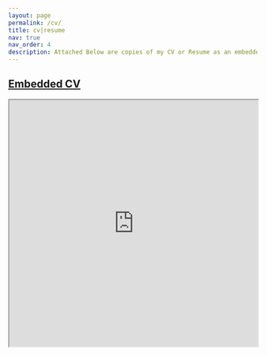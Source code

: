 ```yaml
---
layout: page
permalink: /cv/
title: cv|resume
nav: true
nav_order: 4
description: Attached Below are copies of my CV or Resume as an embedded frame for your perusal!
---
```


## [Embedded CV](https://docs.google.com/document/d/1GfcDRchttO55-lnJ-D-xNeeOAHXyb8vbRyvTO17GLy0/edit?usp=sharing)
<iframe
	src="https://docs.google.com/document/d/e/2PACX-1vTeAUTxPLDBe-gX19Pgw3Mit8_L5iqq5MuwfqPF7lNMW52FzBLKFoxdWcnvN-ZcXfEebY2Ir5h1QD_A/pub?embedded=true"
	width="100%"
	height="500"

	border="0"
	marginwidth="0"
	marginheight="0">
</iframe>
